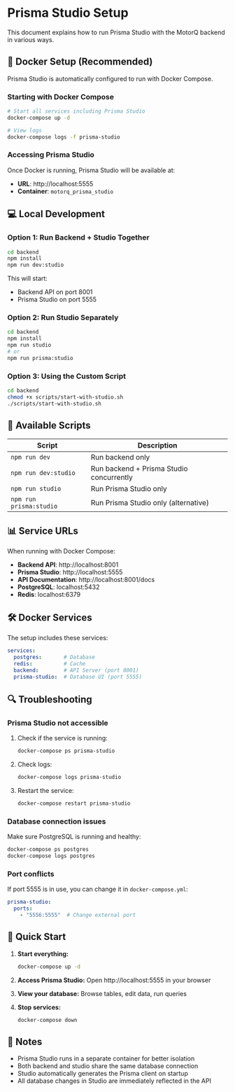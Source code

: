 # Prisma Studio Setup

This document explains how to run Prisma Studio with the MotorQ backend in various ways.

## 🐳 Docker Setup (Recommended)

Prisma Studio is automatically configured to run with Docker Compose.

### Starting with Docker Compose

```bash
# Start all services including Prisma Studio
docker-compose up -d

# View logs
docker-compose logs -f prisma-studio
```

### Accessing Prisma Studio

Once Docker is running, Prisma Studio will be available at:
- **URL**: http://localhost:5555
- **Container**: `motorq_prisma_studio`

## 💻 Local Development

### Option 1: Run Backend + Studio Together

```bash
cd backend
npm install
npm run dev:studio
```

This will start:
- Backend API on port 8001
- Prisma Studio on port 5555

### Option 2: Run Studio Separately

```bash
cd backend
npm install
npm run studio
# or
npm run prisma:studio
```

### Option 3: Using the Custom Script

```bash
cd backend
chmod +x scripts/start-with-studio.sh
./scripts/start-with-studio.sh
```

## 🔧 Available Scripts

| Script | Description |
|--------|-------------|
| `npm run dev` | Run backend only |
| `npm run dev:studio` | Run backend + Prisma Studio concurrently |
| `npm run studio` | Run Prisma Studio only |
| `npm run prisma:studio` | Run Prisma Studio only (alternative) |

## 📊 Service URLs

When running with Docker Compose:

- **Backend API**: http://localhost:8001
- **Prisma Studio**: http://localhost:5555  
- **API Documentation**: http://localhost:8001/docs
- **PostgreSQL**: localhost:5432
- **Redis**: localhost:6379

## 🛠️ Docker Services

The setup includes these services:

```yaml
services:
  postgres:       # Database
  redis:          # Cache
  backend:        # API Server (port 8001)
  prisma-studio:  # Database UI (port 5555)
```

## 🔍 Troubleshooting

### Prisma Studio not accessible

1. Check if the service is running:
   ```bash
   docker-compose ps prisma-studio
   ```

2. Check logs:
   ```bash
   docker-compose logs prisma-studio
   ```

3. Restart the service:
   ```bash
   docker-compose restart prisma-studio
   ```

### Database connection issues

Make sure PostgreSQL is running and healthy:
```bash
docker-compose ps postgres
docker-compose logs postgres
```

### Port conflicts

If port 5555 is in use, you can change it in `docker-compose.yml`:
```yaml
prisma-studio:
  ports:
    - "5556:5555"  # Change external port
```

## 🚀 Quick Start

1. **Start everything:**
   ```bash
   docker-compose up -d
   ```

2. **Access Prisma Studio:**
   Open http://localhost:5555 in your browser

3. **View your database:**
   Browse tables, edit data, run queries

4. **Stop services:**
   ```bash
   docker-compose down
   ```

## 📝 Notes

- Prisma Studio runs in a separate container for better isolation
- Both backend and studio share the same database connection
- Studio automatically generates the Prisma client on startup
- All database changes in Studio are immediately reflected in the API